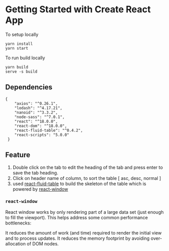 # Getting Started with Create React App

To setup locally
```
yarn install
yarn start
```

To run build locally
```
yarn build
serve -s build
```


## Dependencies
```
{
    "axios": "^0.26.1",
    "lodash": "^4.17.21",
    "nanoid": "^3.3.2",
    "node-sass": "^7.0.1",
    "react": "^18.0.0",
    "react-dom": "^18.0.0",
    "react-fluid-table": "^0.4.2",
    "react-scripts": "5.0.0"
 }
```

## Feature
1. Double click on the tab to edit the heading of the tab and press enter to save the tab heading. 
2. Click on header name of column, to sort the table [ asc, desc, normal ]
3. used [react-fluid-table](https://github.com/mckervinc/react-fluid-table) to build the skeleton of the table which is powered by [react-window](https://github.com/bvaughn/react-window) 

### `react-window`
React window works by only rendering part of a large data set (just enough to fill the viewport). This helps address some common performance bottlenecks:

It reduces the amount of work (and time) required to render the initial view and to process updates.
It reduces the memory footprint by avoiding over-allocation of DOM nodes.




